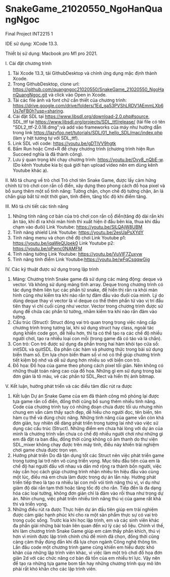 # SnakeGame_21020550_NgoHanQuangNgoc
Final Project INT2215 1

IDE sử dụng: XCode 13.3.

Thiết bị sử dụng: Macbook pro M1 pro 2021.

I. Cài đặt chương trình 
1. Tải Xcode 13.3, tải GithubDesktop và chỉnh ứng dụng mặc định thành Xcode. 
2. Trong GithubDesktop, clone url: https://github.com/quangngoc21020550/SnakeGame_21020550_NgoHanQuangNgoc.git và click vào Open in Xcode. 
3. Tải các file ảnh và font chữ cần thiết của chương trình: https://drive.google.com/drive/folders/1Ed_ga53PVShLRDV1AEmmLXb6Us7eFB0h?usp=sharing.
4. Cài đặt SDL tại https://www.libsdl.org/download-2.0.php#source, SDL_ttf tại https://www.libsdl.org/projects/SDL_ttf/release/ (tải file có tên "SDL2_ttf-2.0.18.dmg";và add vào frameworks của máy như hướng dẫn trong link https://lazyfoo.net/tutorials/SDL/01_hello_SDL/mac/index.php (làm y hệt tương tự với SDL_ttf).
5. Link SDL với code: https://youtu.be/gDTlVV9hgtk
6. Bấm Run hoặc Cmd+R để chạy chương trình (chương trình hiện Run Succeed nghĩa là đã thành công).
7. Lưu ý quan trọng khi chạy chương trình: https://youtu.be/Ovy8_nQbE-w. (Do kênh Youtube kia bị quá giới hạn upload video nên em dùng kênh Youtube khác ạ).

II. Mô tả chung về trò chơi
Trò chơi tên Snake Game, được lấy cảm hứng chính từ trò chơi con rắn cổ điển, xây dựng theo phong cách đồ họa pixel và bổ sung thêm một số tính năng: Tường chặn, chọn chế độ tường chặn, ăn lá chắn giúp bất tử một thời gian, tính điểm, tăng tốc độ khi điểm tăng.

III. Mô tả chi tiết các tính năng
1. Những tính năng cơ bản của trò chơi con rắn cổ điển(tăng độ dài rắn khi ăn táo, khi đi ra khỏi màn hình thì xuất hiện ở đầu bên kia, thua khi đầu chạm vào đuôi)
Link Youtube: https://youtu.be/SlLQAjW8UBM
2. Tính năng shield
Link Youtube: https://youtu.be/2esUaPsXYdY
3. Tính năng menu và chọn chế độ chơi
Link Youtube p1: https://youtu.be/iqaWeQUpek0
Link Youtube p2: https://youtu.be/qPwnc0NAMFM
4. Tính năng tường
Link Youtube: https://youtu.be/VuVIF7Zuxyw
5. Tính năng tính điểm
Link Youtube:https://youtu.be/wFqCsqqwGig

IV. Các kỹ thuật được sử dụng trong lập trình
1. Mảng: Chương trình Snake game đã sử dụng các mảng động: deque và vector. Và không sử dụng mảng tĩnh array. Deque trong chương trình có tác dụng thêm liên tục các phần tử snake, để hiển thị rắn ra khỏi màn hình cũng như kiểm tra khi nào rắn tự đâm đầu vào đuôi của mình. Lý do dùng deque thay vì vector là vì deque co thể thêm phần tử vào vị trí đầu tiên thay vì chỉ cuối cùng như vector. Vector trong chương trình được sử dụng để chứa các phần tử tường, nhằm kiểm tra khi nào rắn đâm vào tường.
2. Cấu trúc (Struct): Struct đóng vai trò quan trọng trong việc nâng cấp chương trình trong tương lai, khi sử dụng struct hay class, ngoài tác dụng khiến code gọn, dễ hiểu hơn, thì ta có thể tạo ra các chế độ nhiều người chơi, tạo ra nhiều loại con mồi (trong game đã có táo và lá chắn).
3. Con trỏ: Con trỏ được sử dụng đa phần trong hai hàm khỏi tạo cửa sổ: initSDL và quitSDL. Đa phần các hàm và phương thức trong bài sử dụng biến tham số. Em lựa chọn biến tham số vì nó có thể giúp chương trình tiết kiệm bộ nhớ và dễ sử dụng hơn nhiều so với biến con trỏ.
4. Đồ họa: Đồ họa của game theo phong cách pixel tối giản. Nên không có những thuật toán nâng cao của đồ họa. Những gì em sử dụng trong bài đơn giản là tô màu, vẽ các phần tử SDL_Rect và hiển thị ảnh bitmap.

V. Kết luận, hướng phát triển và các điều tâm đắc rút ra được
1. Kết luận
Dự án Snake Game của em đã thành công mô phỏng lại được tựa game rắn cổ điển, đồng thời cũng bổ sung thêm nhiều tính năng. Code của chương trình tuy có những đoạn chưa được tối ưu nhưng nhìn chung em vẫn cảm thấy sạch đẹp, dễ hiểu cho người đọc, tên biến, tên hàm cụ thể và đúng chức năng. Những tính năng của game vẫn còn khá đơn giản, tuy nhiên dễ dàng phát triển trong tương lai nhờ vào việc sử dụng các cấu trúc (Struct). Những điểm em chưa hài lòng với dự án của mình là chương trình vẫn chưa có chế độ nhiều người chơi như những gì em đã đặt ra ban đầu, đồng thời cũng không có âm thanh do thư viện SDL_mixer không chạy được trên máy tính, điều này khiến trải nghiệm chơi game chưa được trọn vẹn.
2. Hướng phát triển
Do đã tận dụng tốt các Struct nên việc phát triển game trong tương lai trở nên vô cùng triển vọng. Mục tiêu đầu tiên của em là chế độ hai người đấu với nhau và dần mở rộng ra thành bốn người, việc này cần học cách giúp chương trình nhận nhiều tín hiệu đầu vào cùng một lúc, điều mà em chưa làm được trong dự án lần này. Hướng phát triển tiếp theo là tạo ra nhiều lại con mồi vói tính năng thú vị, ví dụ như giảm độ dài rắn tạm thời hoặc tăng tốc độ cho rắn. Tiếp đến là đa dạng hóa các loại tường, không đơn giản chỉ là đâm vào rồi thua như trong dự án. Nhìn chung, việc phát triển nhiều tính năng thú vị của game rất khả thi và triển vọng.
3. Những điều rút ra được
Thực hiện dự án đầu tiên giúp em trải nghiệm được cảm giác hạnh phúc khi cho ra một sản phẩm thực sự có vai trò trong cuộc sống. Trước kia khi học lập trình, em và các sinh viên khác đa phần giải những bài toán liên quan đến xử lý các số liệu. Chính vì thế, khi làm chương trình Snake Game giúp em cảm thấy phấn khích, thú vị hơn vì mình được lập trình chính chủ đề mình đã chọn, đồng thời cũng càng cảm thấy đúng đắn khi đã lựa chọn ngành Công nghệ thông tin.
Lần đầu code một chương trình game cũng khiến em hiểu được khó khăn của những lập trình viên khác, vì việc làm một trò chơi đồ họa đơn giản 2d với các chức năng cơ bản đã tốn của em nhiều trí lực. Vậy nên để tạo ra những tựa game bom tấn hay những chương trình quy mô lớn phải rất khó khăn cho các lập trình viên.


